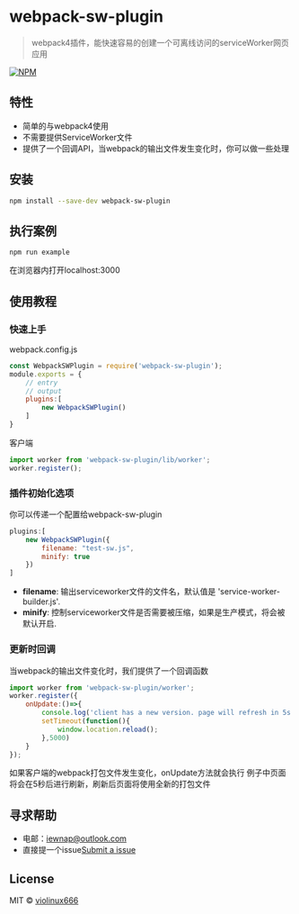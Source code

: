 # webpack-sw-plugin

> webpack4插件，能快速容易的创建一个可离线访问的serviceWorker网页应用

[![NPM](https://img.shields.io/npm/v/webpack-sw-plugin.svg)](https://www.npmjs.com/package/webpack-sw-plugin) 

## 特性

- 简单的与webpack4使用
- 不需要提供ServiceWorker文件
- 提供了一个回调API，当webpack的输出文件发生变化时，你可以做一些处理

## 安装

```bash
npm install --save-dev webpack-sw-plugin
```

## 执行案例

```
npm run example
```

在浏览器内打开localhost:3000


## 使用教程

### 快速上手

webpack.config.js

```jsx
const WebpackSWPlugin = require('webpack-sw-plugin');
module.exports = {
    // entry
    // output
    plugins:[
        new WebpackSWPlugin()
    ]
}
```

客户端

```jsx
import worker from 'webpack-sw-plugin/lib/worker';
worker.register();
```

### 插件初始化选项

你可以传递一个配置给webpack-sw-plugin

```js
plugins:[
    new WebpackSWPlugin({
        filename: "test-sw.js",
        minify: true
    })
]
```

- **filename**: 输出serviceworker文件的文件名，默认值是 'service-worker-builder.js'.
- **minify**: 控制serviceworker文件是否需要被压缩，如果是生产模式，将会被默认开启.

### 更新时回调

当webpack的输出文件变化时，我们提供了一个回调函数

```jsx
import worker from 'webpack-sw-plugin/worker';
worker.register({
    onUpdate:()=>{
        console.log('client has a new version. page will refresh in 5s....');
        setTimeout(function(){
            window.location.reload();
        },5000)
    }
});
```

如果客户端的webpack打包文件发生变化，onUpdate方法就会执行
例子中页面将会在5秒后进行刷新，刷新后页面将使用全新的打包文件

## 寻求帮助

- 电邮：iewnap@outlook.com
- 直接提一个issue[Submit a issue](https://github.com/violinux666/webpack-sw-plugin/issues/new)

## License

MIT © [violinux666](https://github.com/violinux666)